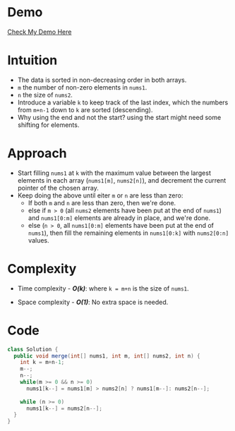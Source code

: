 # Demo

[Check My Demo Here](https://drive.google.com/file/d/16RJFg5VPlbtcovPHofe32YABF7HeC6qa/view?usp=drive_link)

# Intuition
- The data is sorted in non-decreasing order in both arrays.
- `m` the number of non-zero elements in `nums1`.
- `n` the size of `nums2`.
- Introduce a variable `k` to keep track of the last index, which the numbers from `m+n-1` down to `k` are sorted (descending).
- Why using the end and not the start? using the start might need some shifting for elements.

# Approach
- Start filling `nums1` at `k` with the maximum value between the largest elements in each array (`nums1[m]`, `nums2[n]`), and decrement the current pointer of the chosen array.
- Keep doing the above until eiter `m` or `n` are less than zero:
  - If both `m` and `n` are less than zero, then we're done. 
  - else if `m > 0` (all `nums2` elements have been put at the end of `nums1`) and `nums1[0:m]` elements are already in place, and we're done. 
  - else (`n > 0`, all `nums1[0:m]` elements have been put at the end of `nums1`), then fill the remaining elements in `nums1[0:k]` with `nums2[0:n]` values.

# Complexity
- Time complexity -
  **_O(k)_**: where `k = m+n` is the size of `nums1`.

- Space complexity -
  **_O(1)_**: No extra space is needed.

# Code
```java
class Solution {
  public void merge(int[] nums1, int m, int[] nums2, int n) {
    int k = m+n-1;
    m--;
    n--;
    while(m >= 0 && n >= 0)
      nums1[k--] = nums1[m] > nums2[n] ? nums1[m--]: nums2[n--];
    
    while (n >= 0)
      nums1[k--] = nums2[n--];
  }
}
```